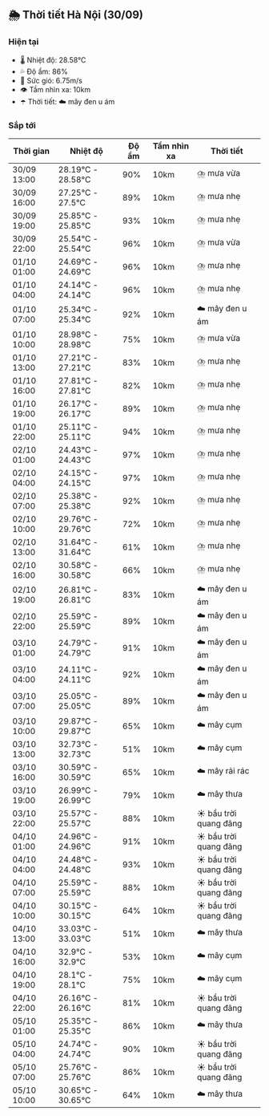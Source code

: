 ## 🌦️ Thời tiết Hà Nội (30/09)

### Hiện tại

- 🌡️ Nhiệt độ: 28.58℃
- 💦 Độ ẩm: 86%
- 💨 Sức gió: 6.75m/s
- 👁️ Tầm nhìn xa: 10km
- ☂️ Thời tiết: ☁️ mây đen u ám

### Sắp tới

| Thời gian | Nhiệt độ | Độ ẩm | Tầm nhìn xa | Thời tiết |
| --- | --- | --- | --- | --- |
| 30/09 13:00 | 28.19℃ - 28.58℃ | 90% | 10km | ⛈️ mưa vừa |
| 30/09 16:00 | 27.25℃ - 27.5℃ | 89% | 10km | ⛈️ mưa nhẹ |
| 30/09 19:00 | 25.85℃ - 25.85℃ | 93% | 10km | ⛈️ mưa nhẹ |
| 30/09 22:00 | 25.54℃ - 25.54℃ | 96% | 10km | ⛈️ mưa vừa |
| 01/10 01:00 | 24.69℃ - 24.69℃ | 96% | 10km | ⛈️ mưa nhẹ |
| 01/10 04:00 | 24.14℃ - 24.14℃ | 96% | 10km | ⛈️ mưa nhẹ |
| 01/10 07:00 | 25.34℃ - 25.34℃ | 92% | 10km | ☁️ mây đen u ám |
| 01/10 10:00 | 28.98℃ - 28.98℃ | 75% | 10km | ⛈️ mưa vừa |
| 01/10 13:00 | 27.21℃ - 27.21℃ | 83% | 10km | ⛈️ mưa nhẹ |
| 01/10 16:00 | 27.81℃ - 27.81℃ | 82% | 10km | ⛈️ mưa nhẹ |
| 01/10 19:00 | 26.17℃ - 26.17℃ | 89% | 10km | ⛈️ mưa nhẹ |
| 01/10 22:00 | 25.11℃ - 25.11℃ | 94% | 10km | ⛈️ mưa nhẹ |
| 02/10 01:00 | 24.43℃ - 24.43℃ | 97% | 10km | ⛈️ mưa nhẹ |
| 02/10 04:00 | 24.15℃ - 24.15℃ | 97% | 10km | ⛈️ mưa nhẹ |
| 02/10 07:00 | 25.38℃ - 25.38℃ | 92% | 10km | ⛈️ mưa nhẹ |
| 02/10 10:00 | 29.76℃ - 29.76℃ | 72% | 10km | ⛈️ mưa nhẹ |
| 02/10 13:00 | 31.64℃ - 31.64℃ | 61% | 10km | ⛈️ mưa nhẹ |
| 02/10 16:00 | 30.58℃ - 30.58℃ | 66% | 10km | ⛈️ mưa nhẹ |
| 02/10 19:00 | 26.81℃ - 26.81℃ | 83% | 10km | ☁️ mây đen u ám |
| 02/10 22:00 | 25.59℃ - 25.59℃ | 89% | 10km | ☁️ mây đen u ám |
| 03/10 01:00 | 24.79℃ - 24.79℃ | 91% | 10km | ☁️ mây đen u ám |
| 03/10 04:00 | 24.11℃ - 24.11℃ | 92% | 10km | ☁️ mây đen u ám |
| 03/10 07:00 | 25.05℃ - 25.05℃ | 89% | 10km | ☁️ mây đen u ám |
| 03/10 10:00 | 29.87℃ - 29.87℃ | 65% | 10km | ☁️ mây cụm |
| 03/10 13:00 | 32.73℃ - 32.73℃ | 51% | 10km | ☁️ mây cụm |
| 03/10 16:00 | 30.59℃ - 30.59℃ | 65% | 10km | ☁️ mây rải rác |
| 03/10 19:00 | 26.99℃ - 26.99℃ | 79% | 10km | ☁️ mây thưa |
| 03/10 22:00 | 25.57℃ - 25.57℃ | 88% | 10km | ☀️ bầu trời quang đãng |
| 04/10 01:00 | 24.96℃ - 24.96℃ | 91% | 10km | ☀️ bầu trời quang đãng |
| 04/10 04:00 | 24.48℃ - 24.48℃ | 93% | 10km | ☀️ bầu trời quang đãng |
| 04/10 07:00 | 25.59℃ - 25.59℃ | 88% | 10km | ☀️ bầu trời quang đãng |
| 04/10 10:00 | 30.15℃ - 30.15℃ | 64% | 10km | ☀️ bầu trời quang đãng |
| 04/10 13:00 | 33.03℃ - 33.03℃ | 51% | 10km | ☁️ mây thưa |
| 04/10 16:00 | 32.9℃ - 32.9℃ | 53% | 10km | ☁️ mây cụm |
| 04/10 19:00 | 28.1℃ - 28.1℃ | 75% | 10km | ☁️ mây cụm |
| 04/10 22:00 | 26.16℃ - 26.16℃ | 81% | 10km | ☀️ bầu trời quang đãng |
| 05/10 01:00 | 25.35℃ - 25.35℃ | 86% | 10km | ☁️ mây thưa |
| 05/10 04:00 | 24.74℃ - 24.74℃ | 90% | 10km | ☀️ bầu trời quang đãng |
| 05/10 07:00 | 25.76℃ - 25.76℃ | 86% | 10km | ☀️ bầu trời quang đãng |
| 05/10 10:00 | 30.65℃ - 30.65℃ | 64% | 10km | ☁️ mây thưa |
